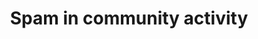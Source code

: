 ---
title: 'Spam in community activity '
redirect_to:
  - 'https://discuss.pencil2d.org/t/spam-in-community-activity/449'
---